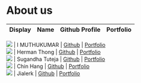# About us

Display | Name | Github Profile | Portfolio 
--------|:----:|:--------------:|:---------:

![](https://via.placeholder.com/100.png?text=Photo) | I MUTHUKUMAR | [Github](https://github.com/syncode98) | [Portfolio](docs/team/johndoe.md)  
![](https://via.placeholder.com/100.png?text=Photo) | Herman Thong | [Github](https://https://github.com/rashien3) | [Portfolio](docs/team/johndoe.md)  
![](https://via.placeholder.com/100.png?text=Photo) | Sugandha Tuteja | [Github](https://github.com/sugandha929) | [Portfolio](docs/team/johndoe.md)  
![](https://via.placeholder.com/100.png?text=Photo) | Chin Hang | [Github](https://github.com/CookieHoodie/) | [Portfolio](docs/team/chinhang.md)  
![](https://via.placeholder.com/100.png?text=Photo) | Jialerk | [Github](https://github.com/jialerk) | [Portfolio](docs/team/johndoe.md)  